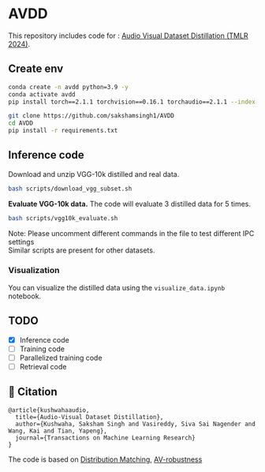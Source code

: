 # AVDD

This repository includes code for : [Audio Visual Dataset Distillation (TMLR 2024)](https://openreview.net/pdf?id=IJlbuSrXmk).

## Create env
```bash
conda create -n avdd python=3.9 -y
conda activate avdd
pip install torch==2.1.1 torchvision==0.16.1 torchaudio==2.1.1 --index-url https://download.pytorch.org/whl/cu118

git clone https://github.com/sakshamsingh1/AVDD
cd AVDD
pip install -r requirements.txt
```

## Inference code
Download and unzip VGG-10k distilled and real data.
```bash
bash scripts/download_vgg_subset.sh
```

**Evaluate VGG-10k data.** The code will evaluate 3 distilled data for 5 times.  
```bash
bash scripts/vgg10k_evaluate.sh
```
Note: Please uncomment different commands in the file to test different IPC settings \
Similar scripts are present for other datasets.

### Visualization
You can visualize the distilled data using the `visualize_data.ipynb` notebook. 

## TODO

- [x] Inference code
- [ ] Training code
- [ ] Parallelized training code
- [ ] Retrieval code

## 🤗 Citation

```
@article{kushwahaaudio,
  title={Audio-Visual Dataset Distillation},
  author={Kushwaha, Saksham Singh and Vasireddy, Siva Sai Nagender and Wang, Kai and Tian, Yapeng},
  journal={Transactions on Machine Learning Research}
}
```

The code is based on [Distribution Matching](https://github.com/VICO-UoE/DatasetCondensation), [AV-robustness](https://github.com/YapengTian/AV-Robustness-CVPR21)